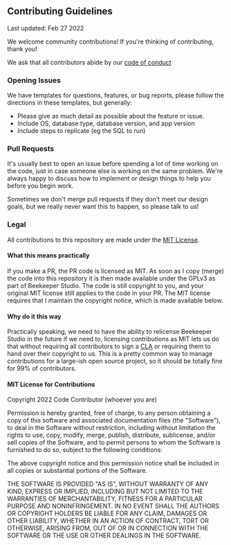 ## Contributing Guidelines

Last updated: Feb 27 2022

We welcome community contributions! If you're thinking of contributing, thank you!

We ask that all contributors abide by our [code of conduct](https://github.com/beekeeper-studio/beekeeper-studio/code_of_conduct.md)


### Opening Issues

We have templates for questions, features, or bug reports, please follow the directions in these templates, but generally:

- Please give as much detail as possible about the feature or issue.
- Include OS, database type, database version, and app version
- Include steps to replicate (eg the SQL to run)

### Pull Requests

It's usually best to open an issue before spending a lot of time working on the code, just in case someone else is working on the same problem. We're always happy to discuss how to implement or design things to help you before you begin work.

Sometimes we don't merge pull requests if they don't meet our design goals, but we really never want this to happen, so please talk to us!

### Legal

All contributions to this repository are made under the [MIT License](https://opensource.org/licenses/MIT).

#### What this means practically

If you make a PR, the PR code is licensed as MIT. As soon as I copy (merge) the code into this repository it is then made available under the GPLv3 as part of Beekeeper Studio. The code is still copyright to you, and your original MIT license still applies to the code in your PR. The MIT license requires that I maintain the copyright notice, which is made available below.

#### Why do it this way

Practically speaking, we need to have the ability to relicense Beekeeper Studio in the future if we need to, licensing contributions as MIT lets us do that without requiring all contributors to sign a [CLA](https://en.wikipedia.org/wiki/Contributor_License_Agreement) or requiring them to hand over their copyright to us. This is a pretty common way to manage contributions for a large-ish open source project, so it should be totally fine for 99% of contributors.

#### MIT License for Contributions

Copyright 2022 Code Contributor (whoever you are)

Permission is hereby granted, free of charge, to any person obtaining a copy of this software and associated documentation files (the "Software"), to deal in the Software without restriction, including without limitation the rights to use, copy, modify, merge, publish, distribute, sublicense, and/or sell copies of the Software, and to permit persons to whom the Software is furnished to do so, subject to the following conditions:

The above copyright notice and this permission notice shall be included in all copies or substantial portions of the Software.

THE SOFTWARE IS PROVIDED "AS IS", WITHOUT WARRANTY OF ANY KIND, EXPRESS OR IMPLIED, INCLUDING BUT NOT LIMITED TO THE WARRANTIES OF MERCHANTABILITY, FITNESS FOR A PARTICULAR PURPOSE AND NONINFRINGEMENT. IN NO EVENT SHALL THE AUTHORS OR COPYRIGHT HOLDERS BE LIABLE FOR ANY CLAIM, DAMAGES OR OTHER LIABILITY, WHETHER IN AN ACTION OF CONTRACT, TORT OR OTHERWISE, ARISING FROM, OUT OF OR IN CONNECTION WITH THE SOFTWARE OR THE USE OR OTHER DEALINGS IN THE SOFTWARE.
